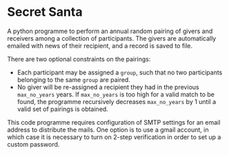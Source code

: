 # Secret Santa

A python programme to perform an annual random pairing of givers and receivers among a collection of participants. The givers are automatically emailed with news of their recipient, and a record is saved to file. 

There are two optional constraints on the pairings:
* Each participant may be assigned a `group`, such that no two participants belonging to the same `group` are paired.
* No giver will be re-assigned a recipient they had in the previous `max_no_years` years. If `max_no_years` is too high for a valid match to be found, the programme recursively decreases `max_no_years` by 1 until a valid set of pairings is obtained.

This code programme requires configuration of SMTP settings for an email address to distribute the mails. One option is to use a gmail account, in which case it is necessary to turn on 2-step verification in order to set up a custom password.
